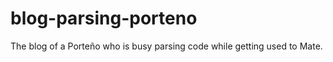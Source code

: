 blog-parsing-porteno
====================

The blog of a Porteño who is busy parsing code while getting used to Mate.
